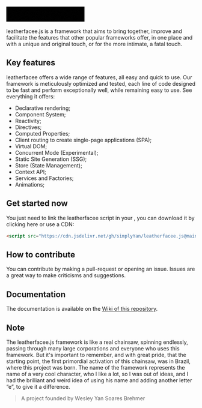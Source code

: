 ![Leahterfacee.js](https://raw.githubusercontent.com/simplyYan/leatherfacee.js/main/repo%20config/leatherfacee%20headerlogo.gif)

leatherfacee.js is a framework that aims to bring together, improve and facilitate the features that other popular frameworks offer, in one place and with a unique and original touch, or for the more intimate, a fatal touch.

## Key features
leatherfacee offers a wide range of features, all easy and quick to use. Our framework is meticulously optimized and tested, each line of code designed to be fast and perform exceptionally well, while remaining easy to use. See everything it offers:
- Declarative rendering;
- Component System;
- Reactivity;
- Directives;
- Computed Properties;
- Client routing to create single-page applications (SPA);
- Virtual DOM;
- Concurrent Mode (Experimental);
- Static Site Generation (SSG);
- Store (State Management);
- Context API;
- Services and Factories;
- Animations;
  
## Get started now
You just need to link the leatherfacee script in your <head>, you can download it by clicking here or use a CDN:
```html
<script src="https://cdn.jsdelivr.net/gh/simplyYan/leatherfacee.js@main/src/leatherfacee.js"></script>
```

## How to contribute
You can contribute by making a pull-request or opening an issue. Issues are a great way to make criticisms and suggestions.

## Documentation
The documentation is available on the [Wiki of this repository](https://github.com/simplyYan/leatherfacee.js/wiki/Docs).

## Note
The leatherfacee.js framework is like a real chainsaw, spinning endlessly, passing through many large corporations and everyone who uses this framework. But it's important to remember, and with great pride, that the starting point, the first primordial activation of this chainsaw, was in Brazil, where this project was born. The name of the framework represents the name of a very cool character, who I like a lot, so I was out of ideas, and I had the brilliant and weird idea of using his name and adding another letter “e”, to give it a difference.

> A project founded by Wesley Yan Soares Brehmer
